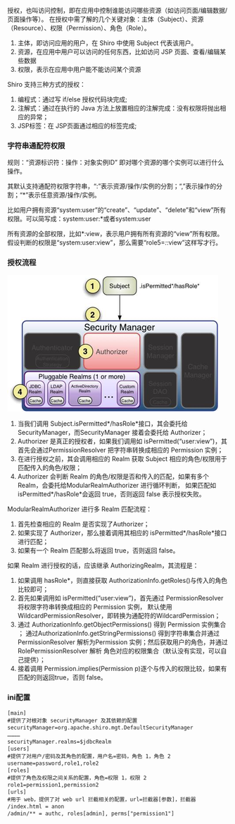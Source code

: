 授权，也叫访问控制，即在应用中控制谁能访问哪些资源（如访问页面/编辑数据/页面操作等）。
在授权中需了解的几个关键对象：主体（Subject）、资源（Resource）、权限（Permission）、角色（Role）。

1. 主体，即访问应用的用户，在 Shiro 中使用 Subject 代表该用户。
2. 资源，在应用中用户可以访问的任何东西，比如访问 JSP 页面、查看/编辑某些数据
3. 权限，表示在应用中用户能不能访问某个资源

Shiro 支持三种方式的授权：
1. 编程式：通过写 if/else 授权代码块完成;
2. 注解式：通过在执行的 Java 方法上放置相应的注解完成：没有权限将抛出相应的异常；
3. JSP标签：在 JSP页面通过相应的标签完成;

### 字符串通配符权限
规则：“资源标识符：操作：对象实例ID” 即对哪个资源的哪个实例可以进行什么操作。

其默认支持通配符权限字符串，“:”表示资源/操作/实例的分割；“,”表示操作的分割；“*”表示任意资源/操作/实例。

比如用户拥有资源“system:user”的“create”、“update”、“delete”和“view”所有权限。可以简写成：system:user:*或者system:user

所有资源的全部权限，比如*:view，表示用户拥有所有资源的“view”所有权限。
假设判断的权限是“system:user:view”，那么需要“role5=*:*:view”这样写才行。

### 授权流程
![authorizer](resource/authorizer.png)
1. 当我们调用 Subject.isPermitted*/hasRole*接口，其会委托给 SecurityManager，而SecurityManager 接着会委托给 Authorizer；
2. Authorizer 是真正的授权者，如果我们调用如 isPermitted(“user:view”)，其首先会通过PermissionResolver 把字符串转换成相应的 Permission 实例；
3. 在进行授权之前，其会调用相应的 Realm 获取 Subject 相应的角色/权限用于匹配传入的角色/权限；
4. Authorizer 会判断 Realm 的角色/权限是否和传入的匹配，如果有多个 Realm，会委托给ModularRealmAuthorizer 进行循环判断，
    如果匹配如 isPermitted*/hasRole*会返回 true，否则返回 false 表示授权失败。

ModularRealmAuthorizer 进行多 Realm 匹配流程：
1. 首先检查相应的 Realm 是否实现了Authorizer；
2. 如果实现了 Authorizer，那么接着调用其相应的 isPermitted*/hasRole*接口进行匹配；
3. 如果有一个 Realm 匹配那么将返回 true，否则返回 false。

如果 Realm 进行授权的话，应该继承 AuthorizingRealm，其流程是：
1. 如果调用 hasRole*，则直接获取 AuthorizationInfo.getRoles()与传入的角色比较即可；
2. 首先如果调用如 isPermitted(“user:view”)，首先通过 PermissionResolver 将权限字符串转换成相应的 Permission 实例，
     默认使用 WildcardPermissionResolver，即转换为通配符的WildcardPermission；
3. 通过 AuthorizationInfo.getObjectPermissions() 得到 Permission 实例集合 ； 通过AuthorizationInfo.getStringPermissions()
    得到字符串集合并通过 PermissionResolver 解析为Permission 实例；然后获取用户的角色，并通过 RolePermissionResolver 解析
    角色对应的权限集合（默认没有实现，可以自己提供）；
4. 接着调用 Permission.implies(Permission p)逐个与传入的权限比较，如果有匹配的则返回true，否则 false。

###  ini配置
```
[main]
#提供了对根对象 securityManager 及其依赖的配置
securityManager=org.apache.shiro.mgt.DefaultSecurityManager
…………
securityManager.realms=$jdbcRealm
[users]
#提供了对用户/密码及其角色的配置，用户名=密码，角色 1，角色 2
username=password,role1,role2
[roles]
#提供了角色及权限之间关系的配置，角色=权限 1，权限 2
role1=permission1,permission2
[urls]
#用于 web，提供了对 web url 拦截相关的配置，url=拦截器[参数]，拦截器
/index.html = anon
/admin/** = authc, roles[admin], perms["permission1"]
```
